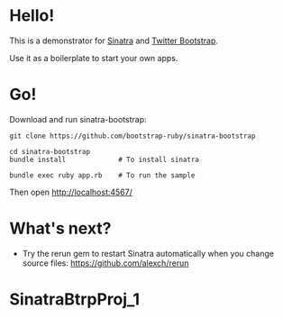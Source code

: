 Hello!
====

This is a demonstrator for [Sinatra](http://www.sinatrarb.com/) and [Twitter Bootstrap](http://getbootstrap.com/).

Use it as a boilerplate to start your own apps.

Go!
===

Download and run sinatra-bootstrap:

    git clone https://github.com/bootstrap-ruby/sinatra-bootstrap

    cd sinatra-bootstrap
    bundle install             # To install sinatra

    bundle exec ruby app.rb    # To run the sample

Then open [http://localhost:4567/](http://localhost:4567/)

What's next?
============
- Try the rerun gem to restart Sinatra automatically when you change source files: https://github.com/alexch/rerun
# SinatraBtrpProj_1
